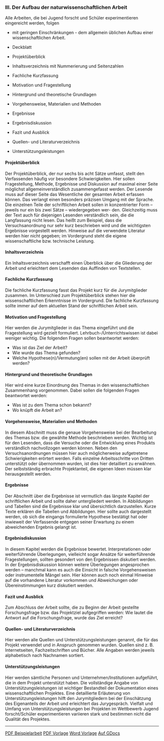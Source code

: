 ### III. Der Aufbau der naturwissenschaftlichen Arbeit

Alle Arbeiten, die bei Jugend forscht und Schüler experimentieren eingereicht werden, folgen

- mit geringen Einschränkungen \- dem allgemein üblichen Aufbau einer wissenschaftlichen Arbeit.  
    
- Deckblatt  
    
- Projektüberblick  
    
- Inhaltsverzeichnis mit Nummerierung und Seitenzahlen  
    
- Fachliche Kurzfassung  
    
- Motivation und Fragestellung  
    
- Hintergrund und theoretische Grundlagen  
    
- Vorgehensweise, Materialien und Methoden  
    
- Ergebnisse  
    
- Ergebnisdiskussion  
    
- Fazit und Ausblick  
    
- Quellen- und Literaturverzeichnis  
    
- Unterstützungsleistungen

#### Projektüberblick

Der Projektüberblick, der nur sechs bis acht Sätze umfasst, stellt den Verfassenden häufig vor besondere Schwierigkeiten. Hier sollen Fragestellung, Methode, Ergebnisse und Diskussion auf maximal einer Seite möglichst allgemeinverständlich zusammengefasst werden. Der Lesende muss auf dieser Seite das Wesentliche der gesamten Arbeit erfassen können. Das verlangt einen besonders präzisen Umgang mit der Sprache. Die einzelnen Teile der schriftlichen Arbeit sollen in konzentrierter Form – jeweils nur ein bis zwei Sätze – wiedergegeben wer- den. Gleichzeitig muss der Text auch für diejenigen Lesenden verständlich sein, die die Langfassung nicht lesen. Das heißt zum Beispiel, dass die Versuchsanordnung nur sehr kurz beschrieben wird und die wichtigsten Ergebnisse vorgestellt werden. Hinweise auf die verwendete Literatur werden hier nicht gegeben; im Vordergrund steht die eigene wissenschaftliche bzw. technische Leistung.

#### Inhaltsverzeichnis

Ein Inhaltsverzeichnis verschafft einen Überblick über die Gliederung der Arbeit und erleichtert dem Lesenden das Auffinden von Textstellen.

#### Fachliche Kurzfassung

Die fachliche Kurzfassung fasst das Projekt kurz für die Jurymitglieder zusammen. Im Unterschied zum Projektüberblick stehen hier die wissenschaftlichen Erkenntnisse im Vordergrund. Die fachliche Kurzfassung sollte immer auf dem aktuellen Stand der schriftlichen Arbeit sein.

#### Motivation und Fragestellung

Hier werden die Jurymitglieder in das Thema eingeführt und die Fragestellung wird gezielt formuliert. Lehrbuch-/Unterrichtswissen ist dabei weniger wichtig. Die folgenden Fragen sollen beantwortet werden:

- Was ist das Ziel der Arbeit?  
- Wie wurde das Thema gefunden?  
- Welche Hypothese(n)/Vermutung(en) sollen mit der Arbeit überprüft werden?

#### Hintergrund und theoretische Grundlagen

Hier wird eine kurze Einordnung des Themas in den wissenschaftlichen Zusammenhang vorgenommen. Dabei sollen die folgenden Fragen beantwortet werden:

- Was ist zu dem Thema schon bekannt?  
- Wo knüpft die Arbeit an?

#### Vorgehensweise, Materialien und Methoden

In diesem Abschnitt muss die genaue Vorgehensweise bei der Bearbeitung des Themas bzw. die gewählte Methode beschrieben werden. Wichtig ist für den Lesenden, dass die Versuche oder die Entwicklung eines Produkts verständlich nachvollzogen werden können. Neben den Versuchsanordnungen müssen hier auch möglicherweise aufgetretene Schwierigkeiten erörtert werden. Falls einzelne Arbeitsschritte von Dritten unterstützt oder übernommen wurden, ist dies hier detailliert zu erwähnen. Der selbstständig erbrachte Projektanteil, die eigenen Ideen müssen klar herausgestellt werden.

#### Ergebnisse

Der Abschnitt über die Ergebnisse ist vermutlich das längste Kapitel der schriftlichen Arbeit und sollte daher untergliedert werden. In Abbildungen und Tabellen sind die Ergebnisse klar und übersichtlich darzustellen. Kurze Texte erklären die Tabellen und Abbildungen. Hier sollte auch dargestellt werden, ob sich die eingangs formulierte Hypothese bestätigt hat oder inwieweit der Verfassende entgegen seiner Erwartung zu einem abweichenden Ergebnis gelangt ist.

#### Ergebnisdiskussion

In diesem Kapitel werden die Ergebnisse bewertet. Interpretationen oder weiterführende Überlegungen, vielleicht sogar Ansätze für weiterführende Fragestellungen, sollten gesondert von den Ergebnissen diskutiert werden. In der Ergebnisdiskussion können weitere Überlegungen angesprochen werden – manchmal kann es auch die Einsicht in falsche Vorgehensweisen oder instrumentelle Mängel sein. Hier können auch noch einmal Hinweise auf die vorhandene Literatur vorkommen und Abweichungen oder Übereinstimmungen kurz diskutiert werden.

#### Fazit und Ausblick

Zum Abschluss der Arbeit sollte, die zu Beginn der Arbeit gestellte Forschungsfrage bzw. das Projektziel aufgegriffen werden: Wie lautet die Antwort auf die Forschungsfrage, wurde das Ziel erreicht?

#### Quellen- und Literaturverzeichnis

Hier werden alle Quellen und Unterstützungsleistungen genannt, die für das Projekt verwendet und in Anspruch genommen wurden. Quellen sind z. B. Internetseiten, Fachzeitschriften und Bücher. Alle Angaben werden jeweils alphabetisch nach Nachnamen sortiert.

#### Unterstützungsleistungen

Hier werden sämtliche Personen und Unternehmen/Institutionen aufgeführt, die in dem Projekt unterstützt haben. Die vollständige Angabe von Unterstützungsleistungen ist wichtiger Bestandteil der Dokumentation eines wissenschaftlichen Projektes. Eine detaillierte Erläuterung von Unterstützungsleistungen hilft den Jurymitgliedern bei der Einschätzung des Eigenanteils der Arbeit und erleichtert das Jurygespräch. Vielfalt und Umfang von Unterstützungsleistungen bei Projekten im Wettbewerb Jugend forscht/Schüler experimentieren variieren stark und bestimmen nicht die Qualität des Projektes.

---

[PDF Beispielarbeit](./Beispielarbeit_Jugend_forscht_Arbeitswelt_Rettungsschlauch.pdf)
[PDF Vorlage](./Vorlage.pdf)
[Word Vorlage](./Vorlage.docx)
[Auf GDocs](https://docs.google.com/document/d/122ldELOhJZs6OoEa1SJyF7ggYlnsFg9bjosTr_mudeY/edit)
